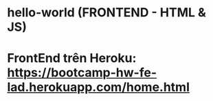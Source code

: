 # hello-world (FRONTEND - HTML & JS)
# FrontEnd trên Heroku: https://bootcamp-hw-fe-lad.herokuapp.com/home.html